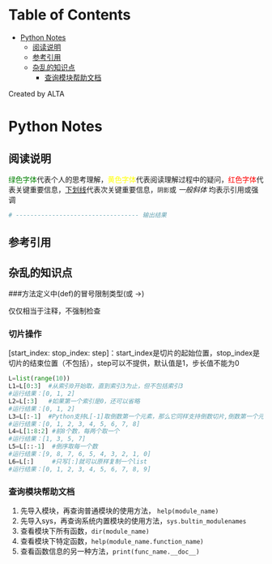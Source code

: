 
Table of Contents
=================

   * [Python Notes](#python-notes)
      * [阅读说明](#阅读说明)
      * [参考引用](#参考引用)
      * [杂乱的知识点](#杂乱的知识点)
         * [查询模块帮助文档](#查询模块帮助文档)

Created by ALTA
# Python Notes  


## 阅读说明  

<font color=#008000>绿色字体</font>代表个人的思考理解，<font color=Yellow>黄色字体</font>代表阅读理解过程中的疑问，<font color=Red>红色字体</font>代表关键重要信息，<u>下划线</u>代表次关键重要信息，`阴影`或 *一般斜体* 均表示引用或强调 

```python
# ---------------------------------- 输出结果
```

## 参考引用

## 杂乱的知识点  


###方法定义中(def)的冒号限制类型(或 ->)  

仅仅相当于注释，不强制检查

### 切片操作  

 [start_index:  stop_index:  step]：start_index是切片的起始位置，stop_index是切片的结束位置（不包括），step可以不提供，默认值是1，步长值不能为0

```python
L=list(range(10))
L1=L[0:3]  #从索引0开始取，直到索引3为止，但不包括索引3
#运行结果：[0, 1, 2]
L2=L[:3]   #如果第一个索引是0，还可以省略
#运行结果：[0, 1, 2]
L3=L[:-1]  #Python支持L[-1]取倒数第一个元素，那么它同样支持倒数切片,倒数第一个元素的索引是-1
#运行结果：[0, 1, 2, 3, 4, 5, 6, 7, 8]
L4=L[1:8:2] #前8个数，每两个取一个
#运行结果：[1, 3, 5, 7]
L5=L[::-1]  #倒序取每一个数
#运行结果：[9, 8, 7, 6, 5, 4, 3, 2, 1, 0]
L6=L[:]     #只写[:]就可以原样复制一个list
#运行结果：[0, 1, 2, 3, 4, 5, 6, 7, 8, 9]
```

### 查询模块帮助文档  

1. 先导入模块，再查询普通模块的使用方法， `help(module_name)`
2. 先导入sys，再查询系统内置模块的使用方法，`sys.bultin_modulenames`
3. 查看模块下所有函数，`dir(module_name)`
4. 查看模块下特定函数，`help(module_name.function_name)`
5. 查看函数信息的另一种方法，`print(func_name.__doc__)`


